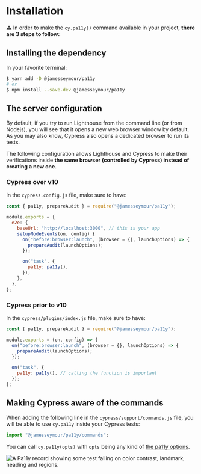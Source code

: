 # Installation

:warning: In order to make the `cy.pa11y()` command available in your project, **there are 3 steps to follow:**

## Installing the dependency

In your favorite terminal:

```sh
$ yarn add -D @jamesseymour/pa11y
# or
$ npm install --save-dev @jamesseymour/pa11y
```

## The server configuration

By default, if you try to run Lighthouse from the command line (or from Nodejs), you will see that it opens a new web browser window by default. As you may also know, Cypress also opens a dedicated browser to run its tests.

The following configuration allows Lighthouse and Cypress to make their verifications inside **the same browser (controlled by Cypress) instead of creating a new one**.

### Cypress over v10

In the `cypress.config.js` file, make sure to have:

```javascript
const { pa11y, prepareAudit } = require("@jamesseymour/pa11y");

module.exports = {
  e2e: {
    baseUrl: "http://localhost:3000", // this is your app
    setupNodeEvents(on, config) {
      on("before:browser:launch", (browser = {}, launchOptions) => {
        prepareAudit(launchOptions);
      });

      on("task", {
        pa11y: pa11y(),
      });
    },
  },
};
```

### Cypress prior to v10

In the `cypress/plugins/index.js` file, make sure to have:

```javascript
const { pa11y, prepareAudit } = require("@jamesseymour/pa11y");

module.exports = (on, config) => {
  on("before:browser:launch", (browser = {}, launchOptions) => {
    prepareAudit(launchOptions);
  });

  on("task", {
    pa11y: pa11y(), // calling the function is important
  });
};
```

## Making Cypress aware of the commands

When adding the following line in the `cypress/support/commands.js` file, you will be able to use `cy.pa11y` inside your Cypress tests:

```javascript
import "@jamesseymour/pa11y/commands";
```

You can call `cy.pa11y(opts)` with `opts` being any kind of [the pa11y options](https://github.com/pa11y/pa11y#configuration).

![A Pa11y record showing some test failing on color contrast, landmark, heading and regions.](./pally.png)

